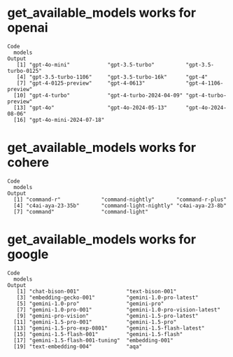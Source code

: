 # get_available_models works for openai

    Code
      models
    Output
       [1] "gpt-4o-mini"            "gpt-3.5-turbo"          "gpt-3.5-turbo-0125"    
       [4] "gpt-3.5-turbo-1106"     "gpt-3.5-turbo-16k"      "gpt-4"                 
       [7] "gpt-4-0125-preview"     "gpt-4-0613"             "gpt-4-1106-preview"    
      [10] "gpt-4-turbo"            "gpt-4-turbo-2024-04-09" "gpt-4-turbo-preview"   
      [13] "gpt-4o"                 "gpt-4o-2024-05-13"      "gpt-4o-2024-08-06"     
      [16] "gpt-4o-mini-2024-07-18"

# get_available_models works for cohere

    Code
      models
    Output
      [1] "command-r"             "command-nightly"       "command-r-plus"       
      [4] "c4ai-aya-23-35b"       "command-light-nightly" "c4ai-aya-23-8b"       
      [7] "command"               "command-light"        

# get_available_models works for google

    Code
      models
    Output
       [1] "chat-bison-001"               "text-bison-001"              
       [3] "embedding-gecko-001"          "gemini-1.0-pro-latest"       
       [5] "gemini-1.0-pro"               "gemini-pro"                  
       [7] "gemini-1.0-pro-001"           "gemini-1.0-pro-vision-latest"
       [9] "gemini-pro-vision"            "gemini-1.5-pro-latest"       
      [11] "gemini-1.5-pro-001"           "gemini-1.5-pro"              
      [13] "gemini-1.5-pro-exp-0801"      "gemini-1.5-flash-latest"     
      [15] "gemini-1.5-flash-001"         "gemini-1.5-flash"            
      [17] "gemini-1.5-flash-001-tuning"  "embedding-001"               
      [19] "text-embedding-004"           "aqa"                         

